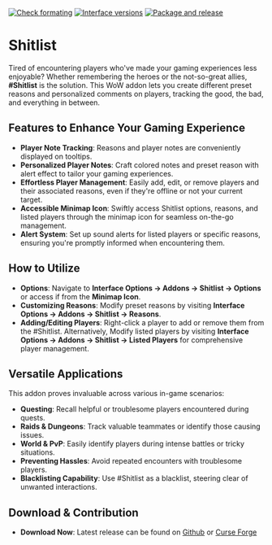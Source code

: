 [![Check formating](https://github.com/Limmek/Shitlist/actions/workflows/luacheck.yml/badge.svg)](https://github.com/Limmek/Shitlist/actions/workflows/luacheck.yml)
[![Interface versions](https://github.com/Limmek/Shitlist/actions/workflows/interface-version.yml/badge.svg)](https://github.com/Limmek/Shitlist/actions/workflows/interface-version.yml)
[![Package and release](https://github.com/Limmek/Shitlist/actions/workflows/build.yml/badge.svg)](https://github.com/Limmek/Shitlist/actions/workflows/build.yml)
# Shitlist

Tired of encountering players who've made your gaming experiences less enjoyable? Whether remembering the heroes or the not-so-great allies, **#Shitlist** is the solution. This WoW addon lets you create different preset reasons and personalized comments on players, tracking the good, the bad, and everything in between.

## Features to Enhance Your Gaming Experience

- **Player Note Tracking**: Reasons and player notes are conveniently displayed on tooltips.
- **Personalized Player Notes**: Craft colored notes and preset reason with alert effect to tailor your gaming experiences.
- **Effortless Player Management**: Easily add, edit, or remove players and their associated reasons, even if they're offline or not your current target.
- **Accessible Minimap Icon**: Swiftly access Shitlist options, reasons, and listed players through the minimap icon for seamless on-the-go management.
- **Alert System**: Set up sound alerts for listed players or specific reasons, ensuring you're promptly informed when encountering them.

## How to Utilize

- **Options**: Navigate to **Interface Options -&gt; Addons -&gt; Shitlist -&gt; Options** or access if from the **Minimap Icon**.
- **Customizing Reasons**: Modify preset reasons by visiting **Interface Options -&gt; Addons -&gt; Shitlist -&gt; Reasons**.
- **Adding/Editing Players**: Right-click a player to add or remove them from the #Shitlist. Alternatively, Modify listed players by visiting **Interface Options -&gt; Addons -&gt; Shitlist -&gt; Listed Players** for comprehensive player management.

## Versatile Applications

This addon proves invaluable across various in-game scenarios:

- **Questing**: Recall helpful or troublesome players encountered during quests.
- **Raids & Dungeons**: Track valuable teammates or identify those causing issues.
- **World & PvP**: Easily identify players during intense battles or tricky situations.
- **Preventing Hassles**: Avoid repeated encounters with troublesome players.
- **Blacklisting Capability**: Use #Shitlist as a blacklist, steering clear of unwanted interactions.

## Download & Contribution

- **Download Now**: Latest release can be found on [Github](https://github.com/Limmek/Shitlist/releases) or [Curse Forge](https://www.curseforge.com/wow/addons/shitlist)

